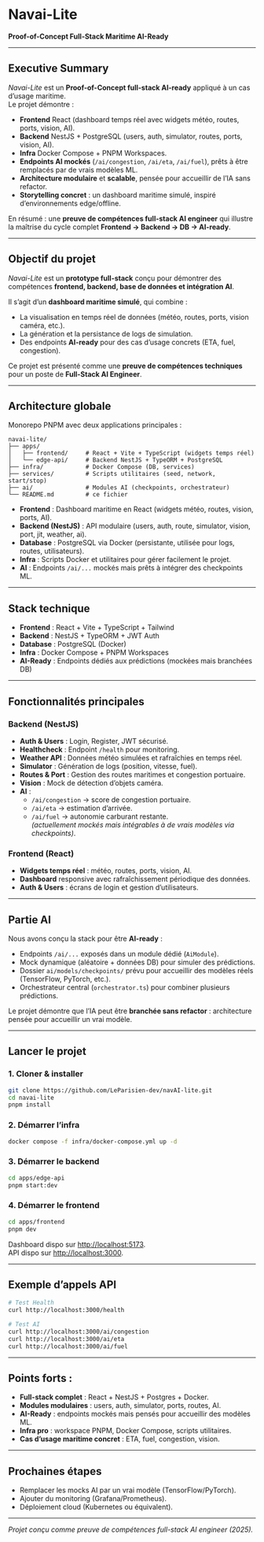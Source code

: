 # Navai-Lite  
**Proof-of-Concept Full-Stack Maritime AI-Ready**  

---

## Executive Summary
*Navai-Lite* est un **Proof-of-Concept full-stack AI-ready** appliqué à un cas d’usage maritime.  
Le projet démontre :  
- **Frontend** React (dashboard temps réel avec widgets météo, routes, ports, vision, AI).  
- **Backend** NestJS + PostgreSQL (users, auth, simulator, routes, ports, vision, AI).  
- **Infra** Docker Compose + PNPM Workspaces.  
- **Endpoints AI mockés** (`/ai/congestion`, `/ai/eta`, `/ai/fuel`), prêts à être remplacés par de vrais modèles ML.  
- **Architecture modulaire** et **scalable**, pensée pour accueillir de l’IA sans refactor.  
- **Storytelling concret** : un dashboard maritime simulé, inspiré d’environnements edge/offline.  

En résumé : une **preuve de compétences full-stack AI engineer** qui illustre la maîtrise du cycle complet **Frontend → Backend → DB → AI-ready**.  

---

## Objectif du projet
*Navai-Lite* est un **prototype full-stack** conçu pour démontrer des compétences **frontend, backend, base de données et intégration AI**.  

Il s’agit d’un **dashboard maritime simulé**, qui combine :  
- La visualisation en temps réel de données (météo, routes, ports, vision caméra, etc.).  
- La génération et la persistance de logs de simulation.  
- Des endpoints **AI-ready** pour des cas d’usage concrets (ETA, fuel, congestion).  

Ce projet est présenté comme une **preuve de compétences techniques** pour un poste de **Full-Stack AI Engineer**.  

---

## Architecture globale
Monorepo PNPM avec deux applications principales :  

```
navai-lite/
├── apps/
│   ├── frontend/     # React + Vite + TypeScript (widgets temps réel)
│   └── edge-api/     # Backend NestJS + TypeORM + PostgreSQL
├── infra/            # Docker Compose (DB, services)
├── services/         # Scripts utilitaires (seed, network, start/stop)
├── ai/               # Modules AI (checkpoints, orchestrateur)
└── README.md         # ce fichier
```

- **Frontend** : Dashboard maritime en React (widgets météo, routes, vision, ports, AI).  
- **Backend (NestJS)** : API modulaire (users, auth, route, simulator, vision, port, jit, weather, ai).  
- **Database** : PostgreSQL via Docker (persistante, utilisée pour logs, routes, utilisateurs).  
- **Infra** : Scripts Docker et utilitaires pour gérer facilement le projet.  
- **AI** : Endpoints `/ai/...` mockés mais prêts à intégrer des checkpoints ML.  

---

## Stack technique
- **Frontend** : React + Vite + TypeScript + Tailwind  
- **Backend** : NestJS + TypeORM + JWT Auth  
- **Database** : PostgreSQL (Docker)  
- **Infra** : Docker Compose + PNPM Workspaces  
- **AI-Ready** : Endpoints dédiés aux prédictions (mockées mais branchées DB)  

---

## Fonctionnalités principales
### Backend (NestJS)
- **Auth & Users** : Login, Register, JWT sécurisé.  
- **Healthcheck** : Endpoint `/health` pour monitoring.  
- **Weather API** : Données météo simulées et rafraîchies en temps réel.  
- **Simulator** : Génération de logs (position, vitesse, fuel).  
- **Routes & Port** : Gestion des routes maritimes et congestion portuaire.  
- **Vision** : Mock de détection d’objets caméra.  
- **AI** :  
  - `/ai/congestion` → score de congestion portuaire.  
  - `/ai/eta` → estimation d’arrivée.  
  - `/ai/fuel` → autonomie carburant restante.  
  *(actuellement mockés mais intégrables à de vrais modèles via checkpoints)*.  

### Frontend (React)
- **Widgets temps réel** : météo, routes, ports, vision, AI.  
- **Dashboard** responsive avec rafraîchissement périodique des données.  
- **Auth & Users** : écrans de login et gestion d’utilisateurs.  

---

## Partie AI
Nous avons conçu la stack pour être **AI-ready** :  
- Endpoints `/ai/...` exposés dans un module dédié (`AiModule`).  
- Mock dynamique (aléatoire + données DB) pour simuler des prédictions.  
- Dossier `ai/models/checkpoints/` prévu pour accueillir des modèles réels (TensorFlow, PyTorch, etc.).  
- Orchestrateur central (`orchestrator.ts`) pour combiner plusieurs prédictions.  

Le projet démontre que l’IA peut être **branchée sans refactor** : architecture pensée pour accueillir un vrai modèle.  

---

## Lancer le projet
### 1. Cloner & installer
```bash
git clone https://github.com/LeParisien-dev/navAI-lite.git
cd navai-lite
pnpm install
```

### 2. Démarrer l’infra
```bash
docker compose -f infra/docker-compose.yml up -d
```

### 3. Démarrer le backend
```bash
cd apps/edge-api
pnpm start:dev
```

### 4. Démarrer le frontend
```bash
cd apps/frontend
pnpm dev
```

Dashboard dispo sur [http://localhost:5173](http://localhost:5173).  
API dispo sur [http://localhost:3000](http://localhost:3000).  

---

## Exemple d’appels API
```bash
# Test Health
curl http://localhost:3000/health

# Test AI
curl http://localhost:3000/ai/congestion
curl http://localhost:3000/ai/eta
curl http://localhost:3000/ai/fuel
```

---

## Points forts :
- **Full-stack complet** : React + NestJS + Postgres + Docker.  
- **Modules modulaires** : users, auth, simulator, ports, routes, AI.  
- **AI-Ready** : endpoints mockés mais pensés pour accueillir des modèles ML.  
- **Infra pro** : workspace PNPM, Docker Compose, scripts utilitaires.  
- **Cas d’usage maritime concret** : ETA, fuel, congestion, vision.  

---

## Prochaines étapes
- Remplacer les mocks AI par un vrai modèle (TensorFlow/PyTorch).  
- Ajouter du monitoring (Grafana/Prometheus).  
- Déploiement cloud (Kubernetes ou équivalent).  

---

*Projet conçu comme preuve de compétences full-stack AI engineer (2025).*  
